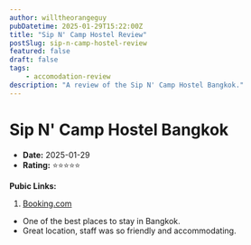 ```yaml
---
author: willtheorangeguy
pubDatetime: 2025-01-29T15:22:00Z
title: "Sip N' Camp Hostel Review"
postSlug: sip-n-camp-hostel-review
featured: false
draft: false
tags:
    - accomodation-review
description: "A review of the Sip N' Camp Hostel Bangkok."
---
```


# Sip N' Camp Hostel Bangkok

-   **Date:** 2025-01-29
-   **Rating:** ⭐⭐⭐⭐⭐

**Pubic Links:**

1. [Booking.com](https://www.booking.com/hotel/th/sip-n-39-camp.en-gb.html?aid=304142&label=review_am&activeTab=htReviews&appvl_email=1&rurl=dd6189182c1237fa&type=total#tab-reviews)

- One of the best places to stay in Bangkok.
- Great location, staff was so friendly and accommodating.
